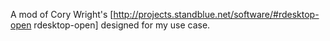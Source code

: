 A mod of Cory Wright's [http://projects.standblue.net/software/#rdesktop-open
rdesktop-open] designed for my use case.
